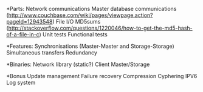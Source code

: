 *Parts:
Network communications
Master database communications (http://www.couchbase.com/wiki/pages/viewpage.action?pageId=12943548)
File I/O
MD5sums (http://stackoverflow.com/questions/1220046/how-to-get-the-md5-hash-of-a-file-in-c)
Unit tests
Functional tests

*Features:
Synchronisations (Master-Master and Storage-Storage)
Simultaneous transfers
Redundancy

*Binaries:
Network library (static?)
Client
Master/Storage

*Bonus
Update management
Failure recovery
Compression
Cyphering
IPV6
Log system
